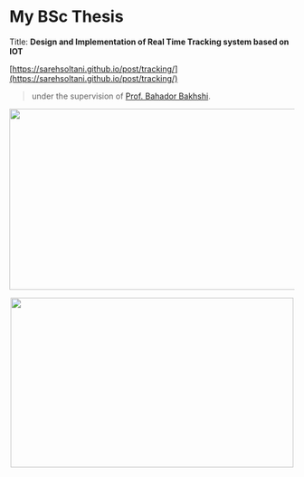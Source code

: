 # My BSc Thesis
Title: **Design and Implementation of Real Time Tracking system based on IOT**

[https://sarehsoltani.github.io/post/tracking/](https://sarehsoltani.github.io/post/tracking/)
> under the supervision of [Prof. Bahador Bakhshi](https://ceit.aut.ac.ir/~bakhshis/).
<p align="center">
  <img width="550" height="320" src="https://user-images.githubusercontent.com/23232055/59965808-357b1500-9528-11e9-9e5c-2229ae5d681d.jpg">
</p>
<p align="center">
  <img width="500" height="300" src="https://ja-si.com/wp-content/uploads/2016/09/TechnologyExplaination-768x493.png">
</p>
